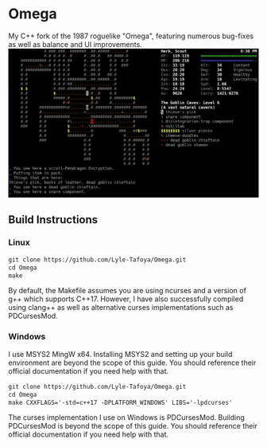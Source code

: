 # Omega

My C++ fork of the 1987 roguelike "Omega", featuring numerous bug-fixes as well as balance and UI improvements.
![Screenshot of Omega](Omega.png)

## Build Instructions

### Linux

```
git clone https://github.com/Lyle-Tafoya/Omega.git
cd Omega
make
```

By default, the Makefile assumes you are using ncurses and a version of g++ which supports C++17. However, I have also successfully compiled using clang++ as well as alternative curses implementations such as PDCursesMod.

### Windows

I use MSYS2 MingW x64. Installing MSYS2 and setting up your build environment are beyond the scope of this guide. You should reference their official documentation if you need help with that.

```
git clone https://github.com/Lyle-Tafoya/Omega.git
cd Omega
make CXXFLAGS='-std=c++17 -DPLATFORM_WINDOWS' LIBS='-lpdcurses'
```

The curses implementation I use on Windows is PDCursesMod. Building PDCursesMod is beyond the scope of this guide. You should reference their official documentation if you need help with that.
